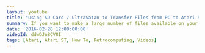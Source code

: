 ```yaml
---
layout: youtube
title: "Using SD Card / UltraSatan to Transfer Files from PC to Atari ST"
summary: If you want to make a large number of files available on your ST, Ultrasatan is the way to go.
date: '2016-02-28 12:00:00:00'
videoId: ddwDJn8CV8I
tags: [Atari, Atari ST, How To, Retrocomputing, Videos]
---
```


